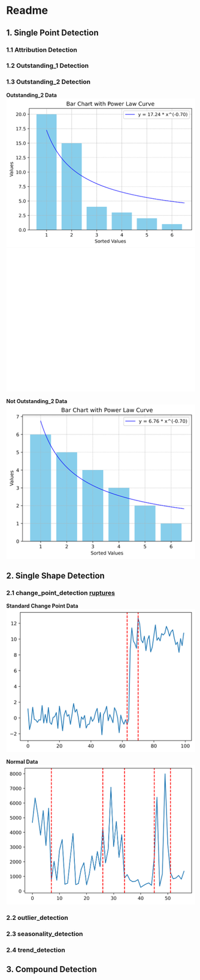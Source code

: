 # Readme

## 1. Single Point Detection
### 1.1 Attribution Detection
### 1.2 Outstanding_1 Detection
### 1.3 Outstanding_2 Detection
**Outstanding_2 Data**
![Outstanding_2 Detection](./outstanding_2_plot.png)
![Outstanding_2 Gaussian](./outstanding_2_Gaussian_plot.png)

**Not Outstanding_2 Data**
![Not Outstanding_2 Detection](./not_outstanding_2_plot.png)

## 2. Single Shape Detection
### 2.1 change_point_detection [**ruptures**](https://centre-borelli.github.io/ruptures-docs/)
**Standard Change Point Data**
![Change Point Detection](./change_point_detection.png)

**Normal Data**
![Change Point Detection Model RBF](./change_point_detection_model_rbf_1.png)

### 2.2 outlier_detection


### 2.3 seasonality_detection

### 2.4 trend_detection

## 3. Compound Detection
